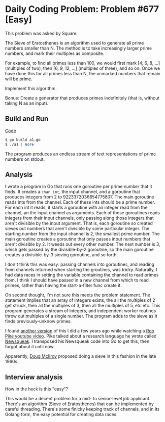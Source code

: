# Daily Coding Problem: Problem #677 [Easy]

This problem was asked by Square.

The Sieve of Eratosthenes is an algorithm used to generate all prime
numbers smaller than N.
The method is to take increasingly larger prime numbers,
and mark their multiples as composite.

For example,
to find all primes less than 100,
we would first mark [4, 6, 8, ...] (multiples of two),
then [6, 9, 12, ...] (multiples of three), and so on.
Once we have done this for all primes less than N,
the unmarked numbers that remain will be prime.

Implement this algorithm.

Bonus: Create a generator that produces primes indefinitely
(that is, without taking N as an input).

## Build and Run

[Code](a1.go)

```sh
$ go build a1.go
$ ./a1 | more
```

The program produces an endless stream of text representations
of prime numbers on stdout.

## Analysis

I wrote a program in Go that runs one goroutine per prime number
that it finds.
It creates a `chan int`, the input channel,
and a goroutine that produces integers from 2 to 9223372036854775807.
The main goroutine reads ints from the channel.
Each of these ints should be a prime number.
For each int it reads,
it starts a goroutine
with an integer read from the channel,
an the input channel as arguments.
Each of these goroutines reads integers from their input channels,
only passing along those integers that aren't divisible
by the input argument.
That is, each goroutine so created sieves out
numbers that aren't divisible by some particular integer.
The starting number from the input channel is 2,
the smallest prime number.
The main goroutine creates a goroutine that only passes input
numbers that aren't divisible by 2.
It weeds out every other number.
The next number is 3, which gets passed by the divisible-by-2
goroutine, so the main goroutine creates a divisible-by-3
sieving goroutine,
and so forth.

I don't think this was easy:
passing channels into goroutines,
and reading from channels returned when starting
the groutines,
was tricky.
Naturally, I had data races
in setting the variable containing the channel
to read primes from.
I think I should have passed in a new channel
from which to read primes,
rather than having the start-a-filter func
create it.

On second thought,
I'm not sure this meets the problem statement.
The statement implies that an array of integers exists,
the all the multiples of 2 get struck,
then all the multiples of 3,
then all the multiples of 5,
etc etc.
This program generates a stream of integers,
and independent worker routines throw out multiples
of a single number.
The program adds to the sieve as it finds previously-unknow
primes.

I found [another version](a2.go) of this I did a few years ago
while watching a
[Rob Pike youtube video](https://www.youtube.com/watch?v=hB05UFqOtFA&feature=youtu.be).
Pike talked about a research language he wrote called
[Newsqueak](https://en.wikipedia.org/wiki/Newsqueak).
I transposed his Newsqueak code into Go to get this,
then forgot about it until now.

Apparently, [Doug McIlroy](https://www.cs.dartmouth.edu/~doug/sieve/sieve.pdf)
proposed doing a sieve in this fashion in the late 1960s.

## Interview analysis

How in the heck is this "easy"?

This would be a decent problem for a mid- to senior-level
job applicant.
There's an algorithm (Sieve of Eratosthenes)
that can be implemented by careful threading.
There's some finicky keeping track of channels,
and in its Golang form,
the easy potential for creating data races.
